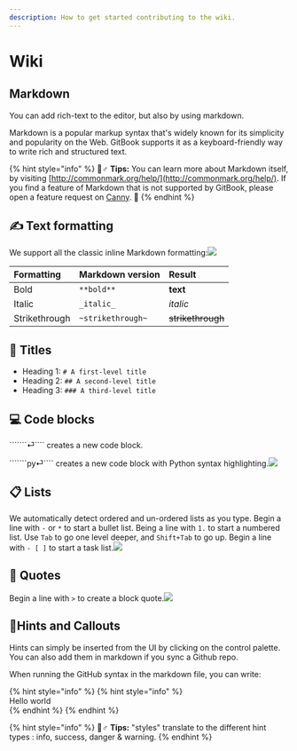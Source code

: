 ```yaml
---
description: How to get started contributing to the wiki.
---
```


# Wiki

## Markdown

You can add rich-text to the editor, but also by using markdown.

Markdown is a popular markup syntax that's widely known for its simplicity and popularity on the Web. GitBook supports it as a keyboard-friendly way to write rich and structured text.

{% hint style="info" %}
🧙♂ **Tips:** You can learn more about Markdown itself, by visiting [http://commonmark.org/help/](http://commonmark.org/help/). If you find a feature of Markdown that is not supported by GitBook, please open a feature request on [Canny](https://gitbook.canny.io/). 👋
{% endhint %}

## ​✍ Text formatting <a id="text-formatting"></a>

We support all the classic inline Markdown formatting:![](https://gblobscdn.gitbook.com/assets%2Fgitbook%2F-LLFdOg_bHdztKQ8lRdc%2F-LLFdfwYQacaWHsT5Mlz%2Fexample-md-bold.gif?alt=media&token=c1be5d04-4172-4ab4-af6d-b9c94ae836d3)

| Formatting | Markdown version | Result |
| :--- | :--- | :--- |
| Bold | `**bold**` | **text** |
| Italic | `_italic_` | _italic_ |
| Strikethrough | `~strikethrough~` | ~~strikethrough~~ |

## ​📌 Titles <a id="titles"></a>

* Heading 1: `# A first-level title`
* Heading 2: `## A second-level title`
* Heading 3: `### A third-level title`

## ​💻 Code blocks <a id="code-blocks"></a>

```````⏎```` creates a new code block.

```````py⏎```` creates a new code block with Python syntax highlighting.![](https://gblobscdn.gitbook.com/assets%2Fgitbook%2F-Lt0A_MiIQGvZ67V-2HH%2F-Lt0AxBHlxy1BWR4S-U1%2Fassets_-LjqEs59tx3tzs90Rqcl_-LrKab8f1ce9DY69qvb6_-LrKbR08oxOyFC0z-0Pv_markdown-code-block.gif?alt=media&token=19ec0590-2722-4a10-9e82-925d3c0e4d85)

## ​📋 Lists <a id="lists"></a>

We automatically detect ordered and un-ordered lists as you type. Begin a line with `-` or `*` to start a bullet list. Being a line with `1.` to start a numbered list. Use `Tab` to go one level deeper, and `Shift+Tab` to go up. Begin a line with `- [ ]` to start a task list.![](https://gblobscdn.gitbook.com/assets%2Fgitbook%2F-Lt0A_MiIQGvZ67V-2HH%2F-Lt0B7mtWGwdin-vpX9R%2Fassets_-LjqEs59tx3tzs90Rqcl_-LrLS_F3aeIGYtRognS5_-LrLSeYGuk6H0EydTGVK_lists.gif?alt=media&token=725e62ca-6dd1-45f2-ba3f-2898da94c52e)

## ​🎤 Quotes <a id="quotes"></a>

Begin a line with `>` to create a block quote.![](https://gblobscdn.gitbook.com/assets%2Fgitbook%2F-Lt0A_MiIQGvZ67V-2HH%2F-Lt0BEtwI_g1CRruk8Ku%2Fassets_-LjqEs59tx3tzs90Rqcl_-LrLS_F3aeIGYtRognS5_-LrLTWLIBRdzCMZI_9FA_quote.gif?alt=media&token=60d0d1ec-60f0-47b6-90c7-b4fb9958322e)

## ​🚦Hints and Callouts <a id="hints-and-callouts"></a>

Hints can simply be inserted from the UI by clicking on the control palette. You can also add them in markdown if you sync a Github repo.

When running the GitHub syntax in the markdown file, you can write:

{% hint style="info" %}
{% hint style="info" %}  
Hello world   
{% endhint %}
{% endhint %}

{% hint style="info" %}
🧙♂ **Tips:** "styles" translate to the different hint types : info, success, danger & warning.
{% endhint %}



